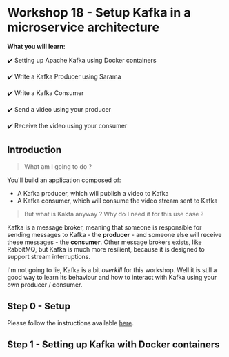 # Workshop 18 - Setup Kafka in a microservice architecture

**What you will learn:**

:heavy_check_mark: Setting up Apache Kafka using Docker containers

:heavy_check_mark: Write a Kafka Producer using Sarama

:heavy_check_mark: Write a Kafka Consumer

:heavy_check_mark: Send a video using your producer

:heavy_check_mark: Receive the video using your consumer

## Introduction

> What am I going to do ?

You'll build an application composed of:

- A Kafka producer, which will publish a video to Kafka
- A Kafka consumer, which will consume the video stream sent to Kafka

> But what is Kakfa anyway ? Why do I need it for this use case ?

Kafka is a message broker, meaning that someone is responsible for sending messages to Kafka - the **producer** - and 
someone else will receive these messages - the **consumer**. Other message brokers exists, like RabbitMQ, but Kafka 
is much more resilient, because it is designed to support stream interruptions.

I'm not going to lie, Kafka is a bit *overkill* for this workshop. Well it is still a good way to learn its behaviour 
and how to interact with Kafka using your own producer / consumer.

## Step 0 - Setup

Please follow the instructions available [here](./SETUP.md).

## Step 1 - Setting up Kafka with Docker containers